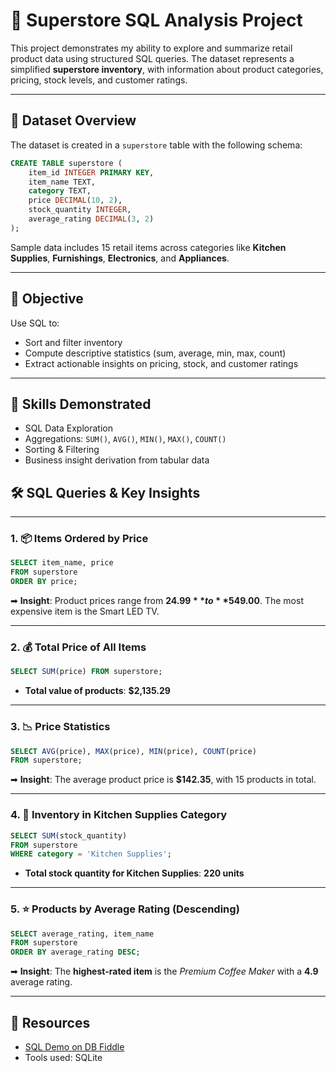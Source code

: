 # 🏬 Superstore SQL Analysis Project

This project demonstrates my ability to explore and summarize retail product data using structured SQL queries. The dataset represents a simplified **superstore inventory**, with information about product categories, pricing, stock levels, and customer ratings.

---


## 📁 Dataset Overview

The dataset is created in a `superstore` table with the following schema:

```sql
CREATE TABLE superstore (
    item_id INTEGER PRIMARY KEY,
    item_name TEXT,
    category TEXT,
    price DECIMAL(10, 2),
    stock_quantity INTEGER,
    average_rating DECIMAL(3, 2)
);
```

Sample data includes 15 retail items across categories like **Kitchen Supplies**, **Furnishings**, **Electronics**, and **Appliances**.

---

## 🧠 Objective

Use SQL to:
- Sort and filter inventory
- Compute descriptive statistics (sum, average, min, max, count)
- Extract actionable insights on pricing, stock, and customer ratings

---

## 📌 Skills Demonstrated

- SQL Data Exploration  
- Aggregations: `SUM()`, `AVG()`, `MIN()`, `MAX()`, `COUNT()`  
- Sorting & Filtering  
- Business insight derivation from tabular data

## 🛠️ SQL Queries & Key Insights

---

### 1. 📦 Items Ordered by Price
```sql
SELECT item_name, price
FROM superstore
ORDER BY price;
```

➡ **Insight**: Product prices range from **$24.99** to **$549.00**. The most expensive item is the Smart LED TV.

---

### 2. 💰 Total Price of All Items
```sql
SELECT SUM(price) FROM superstore;
```
- **Total value of products**: **$2,135.29**

---

### 3. 📉 Price Statistics
```sql
SELECT AVG(price), MAX(price), MIN(price), COUNT(price)
FROM superstore;
```

➡ **Insight**: The average product price is **$142.35**, with 15 products in total.

---

### 4. 🧂 Inventory in Kitchen Supplies Category
```sql
SELECT SUM(stock_quantity)
FROM superstore
WHERE category = 'Kitchen Supplies';
```

- **Total stock quantity for Kitchen Supplies**: **220 units**

---

### 5. ⭐ Products by Average Rating (Descending)
```sql
SELECT average_rating, item_name
FROM superstore
ORDER BY average_rating DESC;
```

➡ **Insight**: The **highest-rated item** is the *Premium Coffee Maker* with a **4.9** average rating.

---

## 🔗 Resources
- [SQL Demo on DB Fiddle](https://www.db-fiddle.com/f/PvBAaQwEUSWAxZCsg4Vmx/0)
- Tools used: SQLite
